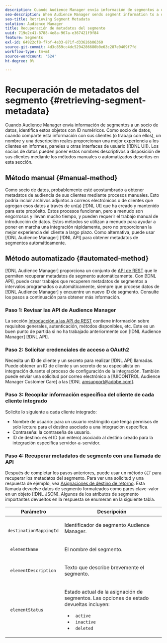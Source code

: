 ```yaml
---
description: Cuando Audience Manager envía información de segmentos a un socio de datos, identifica estos objetos con ID numéricos. Como socio de datos, cuando comparte esta información con sus clientes (o trabaja con ellos mismos), un nombre y una descripción reales proporcionan una mejor experiencia a los clientes en informes, paneles u otras interfaces de usuario (IU). Los socios de datos pueden poner estos nombres descriptivos a disposición de sus clientes mediante los métodos manuales o automatizados descritos en esta sección.
seo-description: When Audience Manager sends segment information to a data partner, it identifies these objects with numeric IDs. As a data partner, when you share this information with your customers (or work with it yourself), an actual name and description provide a better experience for customers in reports, dashboards, or other user interfaces (UI). Data partners can make these friendly names available to their customers with either the manual or automated methods described in this section.
seo-title: Retrieving Segment Metadata
solution: Audience Manager
title: Recuperación de metadatos del segmento
uuid: 719e2c41-8788-4e8a-967a-e367421f9f84
feature: Segments
exl-id: 64922cf8-f7bf-4e33-871f-d33626b06360
source-git-commit: 4d3c859cc4dc5294286680b0e63c287e0409f7fd
workflow-type: tm+mt
source-wordcount: '524'
ht-degree: 0%

---
```


# Recuperación de metadatos del segmento {#retrieving-segment-metadata}

Cuando Audience Manager envía información de segmentos a un socio de datos, identifica estos objetos con ID numéricos. Como socio de datos, cuando comparte esta información con sus clientes (o trabaja con ellos), un nombre y una descripción reales proporcionan una mejor experiencia a los clientes en informes, paneles u otras interfaces de usuario ([!DNL UI]). Los socios de datos pueden poner estos nombres descriptivos a disposición de sus clientes mediante los métodos manuales o automatizados descritos en esta sección.

## Método manual {#manual-method}

Como socio de datos, probablemente esté acostumbrado a obtener metadatos de audiencia de sus clientes mediante procesos manuales. Esto podría incluir archivos adjuntos a correos electrónicos o de clientes que agregan esos datos a través de un(a) [!DNL UI] que ha creado y mantenido para este propósito. Estos procesos funcionan, pero a menudo son engorrosos y llevan mucho tiempo, y pueden requerir el trabajo manual de introducción de datos. Estos métodos se utilizan a menudo para ayudar a poner en marcha una integración rápidamente, pero no proporcionan la mejor experiencia del cliente a largo plazo. Como alternativa, puede usar [!DNL Audience Manager] [!DNL API] para obtener metadatos de segmentos automáticamente.

## Método automatizado {#automated-method}

[!DNL Audience Manager] proporciona un conjunto de [API de REST](../../api/rest-api-main/rest-api-main.md) que le permiten recuperar metadatos de segmento automáticamente. Con [!DNL API], puede crear trabajos que recuperen metadatos de segmentos a intervalos programados o automáticamente, siempre que procese datos de [!DNL Audience Manager] y encuentre un nuevo ID de segmento. Consulte los pasos a continuación para obtener más información.

### Paso 1: Revisar las API de Audience Manager

La sección [Introducción a las API de REST](../../api/rest-api-main/aam-api-getting-started.md) contiene información sobre requisitos generales, autenticación, métodos disponibles, etc. Este es un buen punto de partida si no ha trabajado anteriormente con [!DNL Audience Manager] [!DNL API].

### Paso 2: Solicitar credenciales de acceso a OAuth2

Necesita un ID de cliente y un secreto para realizar [!DNL API] llamadas. Puede obtener un ID de cliente y un secreto de su especialista en integración durante el proceso de configuración de la integración. También puede enviar una solicitud por correo electrónico a [!UICONTROL Audience Manager Customer Care] a las [!DNL amsupport@adobe.com].

### Paso 3: Recopilar información específica del cliente de cada cliente integrado

Solicite lo siguiente a cada cliente integrado:

* Nombre de usuario: para un usuario restringido que tenga permisos de solo lectura para el destino asociado a una integración específica.
* Contraseña: la contraseña de usuario.
* ID de destino: es el ID (un entero) asociado al destino creado para la integración específica servidor-a-servidor.

### Paso 4: Recuperar metadatos de segmento con una llamada de API

Después de completar los pasos anteriores, puede usar un método `GET` para recuperar los metadatos del segmento. Para ver una solicitud y una respuesta de ejemplo, vea [Asignaciones de destino de retorno](../../api/rest-api-main/aam-api-destinations/aam-api-retrieve-destinations.md#return-dest-mappings). Esta llamada devuelve datos de segmento formateados como pares clave-valor en un objeto [!DNL JSON]. Algunos de los atributos de segmento importantes devueltos en la respuesta se enumeran en la siguiente tabla.

<table id="table_446384AE9A36408A9C570CB7DB72C3D6"> 
 <thead> 
  <tr> 
   <th colname="col1" class="entry"> Parámetro </th> 
   <th colname="col2" class="entry"> Descripción </th> 
  </tr> 
 </thead>
 <tbody> 
  <tr> 
   <td colname="col1"> <p> <code> destinationMappingId</code> </p> </td> 
   <td colname="col2"> <p>Identificador de segmento <span class="keyword"> Audience Manager</span>. </p> </td> 
  </tr> 
  <tr> 
   <td colname="col1"> <p> <code> elementName</code> </p> </td> 
   <td colname="col2"> <p>El nombre del segmento. </p> </td> 
  </tr> 
  <tr> 
   <td colname="col1"> <p> <code> elementDescription</code> </p> </td> 
   <td colname="col2"> <p>Texto que describe brevemente el segmento. </p> </td> 
  </tr> 
  <tr> 
   <td colname="col1"> <p> <code> elementStatus</code> </p> </td> 
   <td colname="col2"> <p>Estado actual de la asignación de segmentos. Las opciones de estado devueltas incluyen: </p> 
    <ul id="ul_BA3A1F5A773D4ECD9A1A3A1118BDDA8A"> 
     <li id="li_A12B858BD0AD4F35BCD50A4D113D86FF"> <code> active</code> </li> 
     <li id="li_98C04A861C2D4364B5FBD24498E8E9C5"> <code> inactive</code> </li> 
     <li id="li_1913A10948894FF3B507C0A3FE775CC1"> <code> deleted</code> </li> 
    </ul> </td> 
  </tr> 
 </tbody> 
</table>
